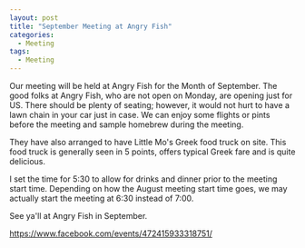 ```yaml
---
layout: post
title: "September Meeting at Angry Fish"
categories:
  - Meeting
tags:
  - Meeting
---
```


Our meeting will be held at Angry Fish for the Month of September. The good folks at Angry Fish, who are not open 
on Monday, are opening just for US. There should be plenty of seating; however, it would not hurt to have a lawn chain 
in your car just in case. We can enjoy some flights or pints before the meeting and sample homebrew during the meeting.

They have also arranged to have Little Mo's Greek food truck on site. This food truck is generally seen in 5 points, 
offers typical Greek fare and is quite delicious.

I set the time for 5:30 to allow for drinks and dinner prior to the meeting start time. Depending on how the 
August meeting start time goes, we may actually start the meeting at 6:30 instead of 7:00.

See ya'll at Angry Fish in September.

https://www.facebook.com/events/472415933318751/
